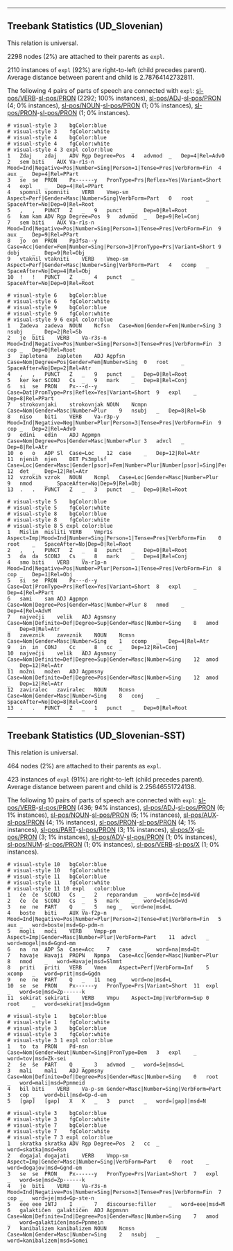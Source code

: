 

--------------------------------------------------------------------------------

## Treebank Statistics (UD_Slovenian)

This relation is universal.

2298 nodes (2%) are attached to their parents as `expl`.

2110 instances of `expl` (92%) are right-to-left (child precedes parent).
Average distance between parent and child is 2.78764142732811.

The following 4 pairs of parts of speech are connected with `expl`: [sl-pos/VERB]()-[sl-pos/PRON]() (2292; 100% instances), [sl-pos/ADJ]()-[sl-pos/PRON]() (4; 0% instances), [sl-pos/NOUN]()-[sl-pos/PRON]() (1; 0% instances), [sl-pos/PRON]()-[sl-pos/PRON]() (1; 0% instances).


~~~ conllu
# visual-style 3	bgColor:blue
# visual-style 3	fgColor:white
# visual-style 4	bgColor:blue
# visual-style 4	fgColor:white
# visual-style 4 3 expl	color:blue
1	Zdaj	zdaj	ADV	Rgp	Degree=Pos	4	advmod	_	Dep=4|Rel=AdvO
2	sem	biti	AUX	Va-r1s-n	Mood=Ind|Negative=Pos|Number=Sing|Person=1|Tense=Pres|VerbForm=Fin	4	aux	_	Dep=4|Rel=PPart
3	se	se	PRON	Px------y	PronType=Prs|Reflex=Yes|Variant=Short	4	expl	_	Dep=4|Rel=PPart
4	spomnil	spomniti	VERB	Vmep-sm	Aspect=Perf|Gender=Masc|Number=Sing|VerbForm=Part	0	root	_	SpaceAfter=No|Dep=0|Rel=Root
5	,	,	PUNCT	Z	_	9	punct	_	Dep=0|Rel=Root
6	kam	kam	ADV	Rgp	Degree=Pos	9	advmod	_	Dep=9|Rel=Conj
7	sem	biti	AUX	Va-r1s-n	Mood=Ind|Negative=Pos|Number=Sing|Person=1|Tense=Pres|VerbForm=Fin	9	aux	_	Dep=9|Rel=PPart
8	jo	on	PRON	Pp3fsa--y	Case=Acc|Gender=Fem|Number=Sing|Person=3|PronType=Prs|Variant=Short	9	dobj	_	Dep=9|Rel=Obj
9	vtaknil	vtakniti	VERB	Vmep-sm	Aspect=Perf|Gender=Masc|Number=Sing|VerbForm=Part	4	ccomp	_	SpaceAfter=No|Dep=4|Rel=Obj
10	!	!	PUNCT	Z	_	4	punct	_	SpaceAfter=No|Dep=0|Rel=Root

~~~


~~~ conllu
# visual-style 6	bgColor:blue
# visual-style 6	fgColor:white
# visual-style 9	bgColor:blue
# visual-style 9	fgColor:white
# visual-style 9 6 expl	color:blue
1	Zadeva	zadeva	NOUN	Ncfsn	Case=Nom|Gender=Fem|Number=Sing	3	nsubj	_	Dep=2|Rel=Sb
2	je	biti	VERB	Va-r3s-n	Mood=Ind|Negative=Pos|Number=Sing|Person=3|Tense=Pres|VerbForm=Fin	3	cop	_	Dep=0|Rel=Root
3	zapletena	zapleten	ADJ	Agpfsn	Case=Nom|Degree=Pos|Gender=Fem|Number=Sing	0	root	_	SpaceAfter=No|Dep=2|Rel=Atr
4	,	,	PUNCT	Z	_	9	punct	_	Dep=0|Rel=Root
5	ker	ker	SCONJ	Cs	_	9	mark	_	Dep=8|Rel=Conj
6	si	se	PRON	Px---d--y	Case=Dat|PronType=Prs|Reflex=Yes|Variant=Short	9	expl	_	Dep=8|Rel=PPart
7	strokovnjaki	strokovnjak	NOUN	Ncmpn	Case=Nom|Gender=Masc|Number=Plur	9	nsubj	_	Dep=8|Rel=Sb
8	niso	biti	VERB	Va-r3p-y	Mood=Ind|Negative=Neg|Number=Plur|Person=3|Tense=Pres|VerbForm=Fin	9	cop	_	Dep=2|Rel=AdvO
9	edini	edin	ADJ	Agpmpn	Case=Nom|Degree=Pos|Gender=Masc|Number=Plur	3	advcl	_	Dep=8|Rel=Atr
10	o	o	ADP	Sl	Case=Loc	12	case	_	Dep=12|Rel=Atr
11	njenih	njen	DET	Ps3mplsf	Case=Loc|Gender=Masc|Gender[psor]=Fem|Number=Plur|Number[psor]=Sing|Person=3|Poss=Yes|PronType=Prs	12	det	_	Dep=12|Rel=Atr
12	vzrokih	vzrok	NOUN	Ncmpl	Case=Loc|Gender=Masc|Number=Plur	9	nmod	_	SpaceAfter=No|Dep=9|Rel=Obj
13	.	.	PUNCT	Z	_	3	punct	_	Dep=0|Rel=Root

~~~


~~~ conllu
# visual-style 5	bgColor:blue
# visual-style 5	fgColor:white
# visual-style 8	bgColor:blue
# visual-style 8	fgColor:white
# visual-style 8 5 expl	color:blue
1	Mislim	misliti	VERB	Vmpr1s	Aspect=Imp|Mood=Ind|Number=Sing|Person=1|Tense=Pres|VerbForm=Fin	0	root	_	SpaceAfter=No|Dep=0|Rel=Root
2	,	,	PUNCT	Z	_	8	punct	_	Dep=0|Rel=Root
3	da	da	SCONJ	Cs	_	8	mark	_	Dep=4|Rel=Conj
4	smo	biti	VERB	Va-r1p-n	Mood=Ind|Negative=Pos|Number=Plur|Person=1|Tense=Pres|VerbForm=Fin	8	cop	_	Dep=1|Rel=Obj
5	si	se	PRON	Px---d--y	Case=Dat|PronType=Prs|Reflex=Yes|Variant=Short	8	expl	_	Dep=4|Rel=PPart
6	sami	sam	ADJ	Agpmpn	Case=Nom|Degree=Pos|Gender=Masc|Number=Plur	8	nmod	_	Dep=4|Rel=AdvM
7	največji	velik	ADJ	Agsmsny	Case=Nom|Definite=Def|Degree=Sup|Gender=Masc|Number=Sing	8	amod	_	Dep=8|Rel=Atr
8	zaveznik	zaveznik	NOUN	Ncmsn	Case=Nom|Gender=Masc|Number=Sing	1	ccomp	_	Dep=4|Rel=Atr
9	in	in	CONJ	Cc	_	8	cc	_	Dep=12|Rel=Conj
10	največji	velik	ADJ	Agsmsny	Case=Nom|Definite=Def|Degree=Sup|Gender=Masc|Number=Sing	12	amod	_	Dep=12|Rel=Atr
11	možni	možen	ADJ	Agpmsny	Case=Nom|Definite=Def|Degree=Pos|Gender=Masc|Number=Sing	12	amod	_	Dep=12|Rel=Atr
12	zaviralec	zaviralec	NOUN	Ncmsn	Case=Nom|Gender=Masc|Number=Sing	8	conj	_	SpaceAfter=No|Dep=8|Rel=Coord
13	.	.	PUNCT	Z	_	1	punct	_	Dep=0|Rel=Root

~~~




--------------------------------------------------------------------------------

## Treebank Statistics (UD_Slovenian-SST)

This relation is universal.

464 nodes (2%) are attached to their parents as `expl`.

423 instances of `expl` (91%) are right-to-left (child precedes parent).
Average distance between parent and child is 2.25646551724138.

The following 10 pairs of parts of speech are connected with `expl`: [sl-pos/VERB]()-[sl-pos/PRON]() (436; 94% instances), [sl-pos/ADJ]()-[sl-pos/PRON]() (6; 1% instances), [sl-pos/NOUN]()-[sl-pos/PRON]() (5; 1% instances), [sl-pos/AUX]()-[sl-pos/PRON]() (4; 1% instances), [sl-pos/PRON]()-[sl-pos/PRON]() (4; 1% instances), [sl-pos/PART]()-[sl-pos/PRON]() (3; 1% instances), [sl-pos/X]()-[sl-pos/PRON]() (3; 1% instances), [sl-pos/ADV]()-[sl-pos/PRON]() (1; 0% instances), [sl-pos/NUM]()-[sl-pos/PRON]() (1; 0% instances), [sl-pos/VERB]()-[sl-pos/X]() (1; 0% instances).


~~~ conllu
# visual-style 10	bgColor:blue
# visual-style 10	fgColor:white
# visual-style 11	bgColor:blue
# visual-style 11	fgColor:white
# visual-style 11 10 expl	color:blue
1	če	če	SCONJ	Cs	_	2	reparandum	_	word=če|msd=Vd
2	če	če	SCONJ	Cs	_	5	mark	_	word=če|msd=Vd
3	ne	ne	PART	Q	_	5	neg	_	word=ne|msd=L
4	boste	biti	AUX	Va-f2p-n	Mood=Ind|Negative=Pos|Number=Plur|Person=2|Tense=Fut|VerbForm=Fin	5	aux	_	word=boste|msd=Gp-pdm-n
5	mogli	moči	VERB	Vmpp-pm	Aspect=Imp|Gender=Masc|Number=Plur|VerbForm=Part	11	advcl	_	word=mogel|msd=Ggnd-mm
6	na	na	ADP	Sa	Case=Acc	7	case	_	word=na|msd=Dt
7	havaje	Havaji	PROPN	Npmpa	Case=Acc|Gender=Masc|Number=Plur	8	nmod	_	word=Havaje|msd=Slmmt
8	priti	priti	VERB	Vmen	Aspect=Perf|VerbForm=Inf	5	xcomp	_	word=prit|msd=Ggdn
9	ne	ne	PART	Q	_	11	neg	_	word=ne|msd=L
10	se	se	PRON	Px------y	PronType=Prs|Variant=Short	11	expl	_	word=se|msd=Zp------k
11	sekirat	sekirati	VERB	Vmpu	Aspect=Imp|VerbForm=Sup	0	root	_	word=sekirat|msd=Ggnm

~~~


~~~ conllu
# visual-style 1	bgColor:blue
# visual-style 1	fgColor:white
# visual-style 3	bgColor:blue
# visual-style 3	fgColor:white
# visual-style 3 1 expl	color:blue
1	to	ta	PRON	Pd-nsn	Case=Nom|Gender=Neut|Number=Sing|PronType=Dem	3	expl	_	word=tov|msd=Zk-sei
2	še	še	PART	Q	_	3	advmod	_	word=še|msd=L
3	mali	mali	ADJ	Agpmsny	Case=Nom|Definite=Def|Degree=Pos|Gender=Masc|Number=Sing	0	root	_	word=mali|msd=Ppnmeid
4	bil	biti	VERB	Va-p-sm	Gender=Masc|Number=Sing|VerbForm=Part	3	cop	_	word=bil|msd=Gp-d-em
5	[gap]	[gap]	X	X	_	3	punct	_	word=[gap]|msd=N

~~~


~~~ conllu
# visual-style 3	bgColor:blue
# visual-style 3	fgColor:white
# visual-style 7	bgColor:blue
# visual-style 7	fgColor:white
# visual-style 7 3 expl	color:blue
1	skratka	skratka	ADV	Rgp	Degree=Pos	2	cc	_	word=skatka|msd=Rsn
2	dogajal	dogajati	VERB	Vmpp-sm	Aspect=Imp|Gender=Masc|Number=Sing|VerbForm=Part	0	root	_	word=dogajov|msd=Ggnd-em
3	se	se	PRON	Px------y	PronType=Prs|Variant=Short	7	expl	_	word=se|msd=Zp------k
4	je	biti	VERB	Va-r3s-n	Mood=Ind|Negative=Pos|Number=Sing|Person=3|Tense=Pres|VerbForm=Fin	7	cop	_	word=je|msd=Gp-ste-n
5	eee	eee	INTJ	I	_	7	discourse:filler	_	word=eee|msd=M
6	galaktičen	galaktičen	ADJ	Agpmsnn	Case=Nom|Definite=Ind|Degree=Pos|Gender=Masc|Number=Sing	7	amod	_	word=galaktičen|msd=Ppnmein
7	kanibalizem	kanibalizem	NOUN	Ncmsn	Case=Nom|Gender=Masc|Number=Sing	2	nsubj	_	word=kanibalizem|msd=Somei

~~~


